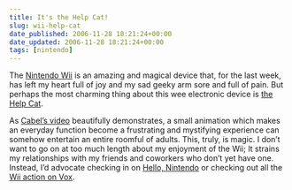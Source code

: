 ```yaml
---
title: It's the Help Cat!
slug: wii-help-cat
date_published: 2006-11-28 18:21:24+00:00
date_updated: 2006-11-28 18:21:24+00:00
tags: [nintendo]
---
```

The [Nintendo Wii](http://www.amazon.com/exec/obidos/ASIN/B0009VXBAQ/2020-20) is an amazing and magical device that, for the last week, has left my heart full of joy and my sad geeky arm sore and full of pain. But perhaps the most charming thing about this wee electronic device is [the Help Cat](http://www.cabel.name/2006/11/tragedii.html).

As [Cabel’s video](http://www.cabel.name/files/2006/11/Wii%20Help%20Cat.mov) beautifully demonstrates, a small animation which makes an everyday function become a frustrating and mystifying experience can somehow entertain an entire roomful of adults. This, truly, is magic. I don’t want to go on at too much length about my enjoyment of the Wii; It strains my relationships with my friends and coworkers who don’t yet have one. Instead, I’d advocate checking in on [Hello, Nintendo](http://hello.typepad.com/hello_nintendo/) or checking out all the [Wii action on Vox](http://www.vox.com/explore/posts/tags/wii/).
